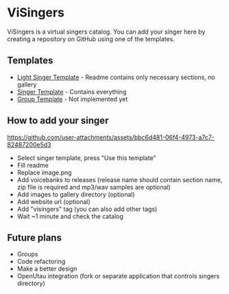 # ViSingers
ViSingers is a virtual singers catalog. You can add your singer here by creating a repository on GitHub using one of the templates.

## Templates
- [Light Singer Template](https://github.com/ViSingers/light-singer-template) - Readme contains only necessary sections, no gallery
- [Singer Template](https://github.com/ViSingers/singer-template) - Contains everything
- [Group Template](https://github.com/ViSingers/group-template) - Not implemented yet

## How to add your singer
https://github.com/user-attachments/assets/bbc6d481-06f4-4973-a7c7-82487200e5d3
- Select singer template, press "Use this template"
- Fill readme
- Replace image.png
- Add voicebanks to releases (release name should contain section name, zip file is required and mp3/wav samples are optional)
- Add images to gallery directory (optional)
- Add website url (optional)
- Add "visingers" tag (you can also add other tags)
- Wait ~1 minute and check the catalog

## Future plans
- Groups
- Code refactoring
- Make a better design
- OpenUtau integration (fork or separate application that controls singers directory)
